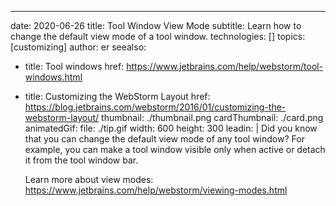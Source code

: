 ---
date: 2020-06-26
title: Tool Window View Mode
subtitle: Learn how to change the default view mode of a tool window.
technologies: []
topics: [customizing]
author: er
seealso:
- title: Tool windows
  href: https://www.jetbrains.com/help/webstorm/tool-windows.html
- title: Customizing the WebStorm Layout
  href: https://blog.jetbrains.com/webstorm/2016/01/customizing-the-webstorm-layout/
thumbnail: ./thumbnail.png
cardThumbnail: ./card.png
animatedGif:
  file: ./tip.gif
  width: 600
  height: 300
leadin: |
  Did you know that you can change the default view mode of any tool window? For example, you can make a tool window visible only when active or detach it from the tool window bar.
  
  Learn more about view modes: https://www.jetbrains.com/help/webstorm/viewing-modes.html
